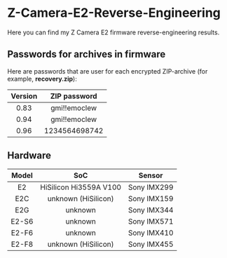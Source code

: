 # Z-Camera-E2-Reverse-Engineering
Here you can find my Z Camera E2 firmware reverse-engineering results.

## Passwords for archives in firmware

Here are passwords that are user for each encrypted ZIP-archive (for example, **recovery.zip**):

| Version | ZIP password |
|:---:|:---:|
| 0.83 | gmi!!emoclew |
| 0.94 | gmi!!emoclew |
| 0.96 | 1234564698742 |

## Hardware

| Model | SoC | Sensor |
|:---:|:---:|:---:|
| E2 | HiSilicon Hi3559A V100 | Sony IMX299 |
| E2C | unknown (HiSilicon) | Sony IMX159 |
| E2G | unknown | Sony IMX344 |
| E2-S6 | unknown | Sony IMX571 |
| E2-F6 | unknown | Sony IMX410 |
| E2-F8 | unknown (HiSilicon) | Sony IMX455 |